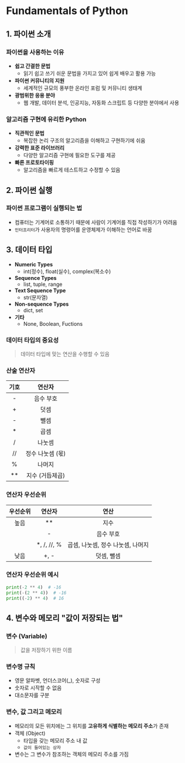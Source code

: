 # Fundamentals of Python
## 1. 파이썬 소개
### 파이썬을 사용하는 이유
- **쉽고 간결한 문법**
  - 읽기 쉽고 쓰기 쉬운 문법을 가지고 있어 쉽게 배우고 활용 가능
- **파이썬 커뮤니티의 지원**
  - 세계적인 규모의 풍부한 온라인 포럼 및 커뮤니티 생태계
- **광범위한 응용 분야**
  - 웹 개발, 데이터 분석, 인공지능, 자동화 스크립트 등 다양한 분야에서 사용

### 알고리즘 구현에 유리한 Python
- **직관적인 문법**
  - 복잡한 논리 구조의 알고리즘을 이해하고 구현하기에 쉬움
- **강력한 표준 라이브러리**
  - 다양한 알고리즘 구현에 필요한 도구를 제공
- **빠른 프로토타이핑**
  - 알고리즘을 빠르게 테스트하고 수정할 수 있음

## 2. 파이썬 실행
### 파이썬 프로그램이 실행되는 법
- 컴퓨터는 기계어로 소통하기 때문에 사람이 기계어를 직접 작성하기가 어려움
- `인터프리터`가 사용자의 명령어를 운영체제가 이해하는 언어로 바꿈

## 3. 데이터 타입
- **Numeric Types**
  - int(정수), float(실수), complex(복소수)
- **Sequence Types**
  - list, tuple, range
- **Text Sequence Type**
  - str(문자열)
- **Non-sequence Types**
  - dict, set
- **기타**
  - None, Boolean, Fuctions

### 데이터 타입의 중요성
> 데이터 타입에 맞는 연산을 수행할 수 있음

### 산술 연산자
| 기호 | 연산자        |
|:---:|:----------:|
| -  | 음수 부호      |
| +  | 덧셈         |
| -  | 뺄셈         |
| *  | 곱셈         |
| /  | 나눗셈        |
| // | 정수 나눗셈 (몫) |
| %  | 나머지        |
| ** | 지수 (거듭제곱)  |

### 연산자 우선순위
| 우선순위 | 연산자         | 연산                   |
|:----:|:-----------:|:--------------------:|
| 높음   | **          | 지수                   |
|      | -           | 음수 부호                |
|      | *, /, //, % | 곱셈, 나눗셈, 정수 나눗셈, 나머지 |
| 낮음   | +, -        | 덧셈, 뺄셈               |

### 연산자 우선순위 예시
```py
print(-2 ** 4)  # -16
print(-(2 ** 4))  # -16
print((-2) ** 4)  # 16
```

## 4. 변수와 메모리 "값이 저장되는 법"
### 변수 (Variable)
> 값을 저장하기 위한 이름

### 변수명 규칙
- 영문 알파벳, 언더스코어(_), 숫자로 구성
- 숫자로 시작할 수 없음
- 대소문자를 구분

### 변수, 값 그리고 메모리
- 메모리의 모든 위치에는 그 위치를 **고유하게 식별하는 메모리 주소**가 존재
- 객체 (Object)
  - 타입을 갖는 메모리 주소 내 값
  - `값이 들어있는 상자`
- 변수는 그 변수가 참조하는 객체의 메모리 주소를 가짐
